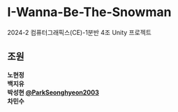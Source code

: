 # I-Wanna-Be-The-Snowman
2024-2 컴퓨터그래픽스(CE)-1분반 4조 Unity 프로젝트<br/>
## 조원
**노현정<br/>**
**백지유<br/>**
**박성현 <a href="https://github.com/ParkSeonghyeon2003" target="_blank">@ParkSeonghyeon2003</a><br/>**
**차민수**
